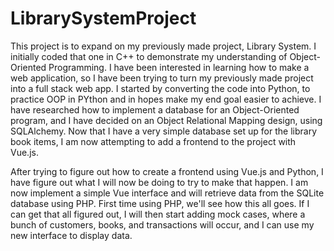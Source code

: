 # LibrarySystemProject

This project is to expand on my previously made project, Library System. I initially coded that one
in C++ to demonstrate my understanding of Object-Oriented Programming. I have been interested in
learning how to make a web application, so I have been trying to turn my previously made project
into a full stack web app. I started by converting the code into Python, to practice OOP in PYthon
and in hopes make my end goal easier to achieve. I have researched how to implement a database
for an Object-Oriented program, and I have decided on an Object Relational Mapping design, using
SQLAlchemy. Now that I have a very simple database set up for the library book items, I am now
attempting to add a frontend to the project with Vue.js.

After trying to figure out how to create a frontend using Vue.js and Python, I have figure out what
I will now be doing to try to make that happen. I am now implement a simple Vue interface and will
retrieve data from the SQLite database using PHP. First time using PHP, we'll see how this all goes.
If I can get that all figured out, I will then start adding mock cases, where a bunch of customers,
books, and transactions will occur, and I can use my new interface to display data.